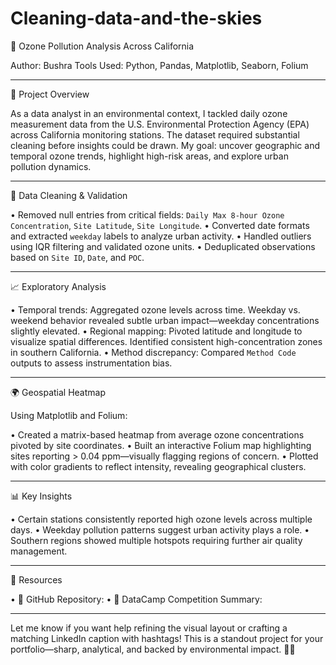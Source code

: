 # Cleaning-data-and-the-skies
🌿 Ozone Pollution Analysis Across California

Author: Bushra
Tools Used: Python, Pandas, Matplotlib, Seaborn, Folium

---
📌 Project Overview

As a data analyst in an environmental context, I tackled daily ozone measurement data from the U.S. Environmental Protection Agency (EPA) across California monitoring stations. The dataset required substantial cleaning before insights could be drawn. My goal: uncover geographic and temporal ozone trends, highlight high-risk areas, and explore urban pollution dynamics.

---

🔧 Data Cleaning & Validation

• Removed null entries from critical fields: `Daily Max 8-hour Ozone Concentration`, `Site Latitude`, `Site Longitude`.
• Converted date formats and extracted `weekday` labels to analyze urban activity.
• Handled outliers using IQR filtering and validated ozone units.
• Deduplicated observations based on `Site ID`, `Date`, and `POC`.

---

📈 Exploratory Analysis

• Temporal trends: Aggregated ozone levels across time. Weekday vs. weekend behavior revealed subtle urban impact—weekday concentrations slightly elevated.
• Regional mapping: Pivoted latitude and longitude to visualize spatial differences. Identified consistent high-concentration zones in southern California.
• Method discrepancy: Compared `Method Code` outputs to assess instrumentation bias.


---

🌍 Geospatial Heatmap

Using Matplotlib and Folium:

• Created a matrix-based heatmap from average ozone concentrations pivoted by site coordinates.
• Built an interactive Folium map highlighting sites reporting > 0.04 ppm—visually flagging regions of concern.
• Plotted with color gradients to reflect intensity, revealing geographical clusters.


---

📊 Key Insights

• Certain stations consistently reported high ozone levels across multiple days.
• Weekday pollution patterns suggest urban activity plays a role.
• Southern regions showed multiple hotspots requiring further air quality management.


---

🔗 Resources

• 📁 GitHub Repository: 
• 🧪 DataCamp Competition Summary: 


---

Let me know if you want help refining the visual layout or crafting a matching LinkedIn caption with hashtags! This is a standout project for your portfolio—sharp, analytical, and backed by environmental impact. 💼🌟


